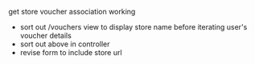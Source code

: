 get store voucher association working 
  - sort out /vouchers view to display store name before iterating user's voucher details 
  - sort out above in controller 
  - revise form to include store url 

